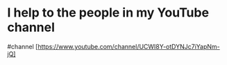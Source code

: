 # I help to the people in my YouTube channel
#channel
[https://www.youtube.com/channel/UCWI8Y-otDYNJc7iYapNm-jQ]